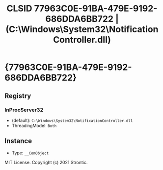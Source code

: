 ﻿---
title: "CLSID 77963C0E-91BA-479E-9192-686DDA6BB722 | (C:\\Windows\\System32\\NotificationController.dll)"
excerpt: What is COM-Object CLSID 77963C0E-91BA-479E-9192-686DDA6BB722?
---

# {77963C0E-91BA-479E-9192-686DDA6BB722}


## Registry


### InProcServer32

* (default): `C:\Windows\System32\NotificationController.dll`
* ThreadingModel: `Both`

## Instance

* Type: `__ComObject`

MIT License. Copyright (c) 2021 Strontic.


